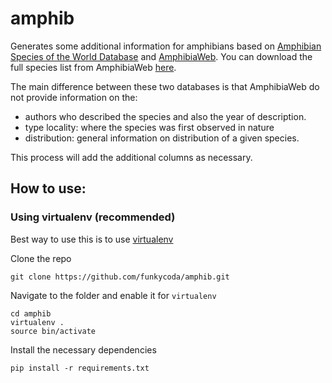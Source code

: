 # amphib

Generates some additional information for amphibians based on
[Amphibian Species of the World Database](http://research.amnh.org/vz/herpetology/amphibia/index.php/)
and [AmphibiaWeb](http://amphibiaweb.org/data/access.html). You can download
the full species list from AmphibiaWeb [here](http://amphibiaweb.org/amphib_names.txt).

The main difference between these two databases is that AmphibiaWeb do not provide information on the:
 * authors who described the species and also the year of description.
 * type locality: where the species was first observed in nature
 * distribution: general information on distribution of a given species.

This process will add the additional columns as necessary.

## How to use:

### Using virtualenv (recommended)
Best way to use this is to use [virtualenv](http://virtualenv.readthedocs.io/en/stable/installation/)

Clone the repo
```
git clone https://github.com/funkycoda/amphib.git
```

Navigate to the folder and enable it for ```virtualenv```
```
cd amphib
virtualenv .
source bin/activate
```

Install the necessary dependencies
```
pip install -r requirements.txt
```
